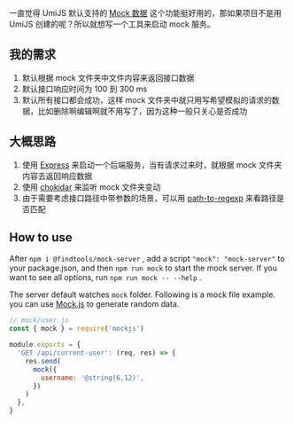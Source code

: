 一直觉得 UmiJS 默认支持的 [Mock 数据](https://umijs.org/zh-CN/docs/mock) 这个功能挺好用的，那如果项目不是用 UmiJS 创建的呢？所以就想写一个工具来启动 mock 服务。

## 我的需求

1. 默认根据 mock 文件夹中文件内容来返回接口数据
2. 默认接口响应时间为 100 到 300 ms
3. 默认所有接口都会成功，这样 mock 文件夹中就只用写希望模拟的请求的数据，比如删除啊编辑啊就不用写了，因为这种一般只关心是否成功

## 大概思路

1. 使用 [Express](http://expressjs.com/) 来启动一个后端服务，当有请求过来时，就根据 mock 文件夹内容去返回响应数据
2. 使用 [chokidar](https://github.com/paulmillr/chokidar) 来监听 mock 文件夹变动
3. 由于需要考虑接口路径中带参数的场景，可以用 [path-to-regexp](https://github.com/pillarjs/path-to-regexp) 来看路径是否匹配

## How to use

After `npm i @findtools/mock-server` , add a script `"mock": "mock-server"` to your package.json, and then `npm run mock` to start the mock server. If you want to see all options, run `npm run mock -- --help` .

The server default watches `mock` folder. Following is a mock file example. you can use [Mock.js](http://mockjs.com/examples.html) to generate random data.

```js
// mock/user.js
const { mock } = require('mockjs')

module.exports = {
  'GET /api/current-user': (req, res) => {
    res.send(
      mock({
        username: '@string(6,12)',
      })
    )
  },
}
```
